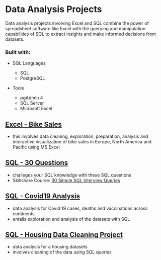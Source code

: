 # Data Analysis Projects
Data analysis projects involving Excel and SQL combine the power of spreadsheet software like Excel with the querying and manipulation capabilities of SQL to extract insights and make informed decisions from datasets.

### Built with:
+ SQL Languages
    + SQL
    + PostgreSQL
   
+ Tools
    + pgAdmin 4
    + SQL Server
    + Microsoft Excel

## [Excel - Bike Sales](https://github.com/Badbatunde/Data_Analysis_Projects/tree/main/Excel%20-%20Bike%20Sales)
+ this involves data cleaning, exploration, preparation, analysis and interactive visualization of bike sales in Europe, North America and Pacific using MS Excel

## [SQL - 30 Questions](https://github.com/Badbatunde/Data_Analysis_Projects/tree/main/SQL%20-%2030%20Questions)
+ challeges your SQL knowledge with these SQL questions
+ Skillshare Course: [30 Simple SQL Interview Queries](https://www.skillshare.com/classes/SQL-Interview-30-Simple-SQL-Interview-Queries-in-2019/809081836)

## [SQL - Covid19 Analysis](https://github.com/Badbatunde/Data_Analysis_Projects/tree/main/SQL%20-%20Covid19%20Analysis)
+ data analysis for Covid 19 cases, deaths and vaccinations across continents
+ entails exploration and analysis of the datasets with SQL

## [SQL - Housing Data Cleaning Project](https://github.com/Badbatunde/Data_Analysis_Projects/tree/main/SQL%20-%20Data%20Cleaning%20Project)
+  data analysis for a housing datasets
+  involves cleaning of the data using SQL queries
